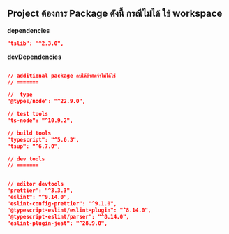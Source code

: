 ## Project ต้องการ Package ดังนี้ กรณีไม่ได้ ใช้ workspace

**dependencies**
```json
"tslib": "^2.3.0",


```

**devDependencies**
```json

// additional package ลบได้ถ้าคิดว่าไมไ่ด้ใช้
// =======

//  type 
"@types/node": "^22.9.0",

// test tools
"ts-node": "^10.9.2",

// build tools
"typescript": "^5.6.3",
"tsup": "^6.7.0",

// dev tools
// =======


// editor devtools
"prettier": "^3.3.3",
"eslint": "^9.14.0",
"eslint-config-prettier": "^9.1.0",
"@typescript-eslint/eslint-plugin": "^8.14.0",
"@typescript-eslint/parser": "^8.14.0",
"eslint-plugin-jest": "^28.9.0",
```